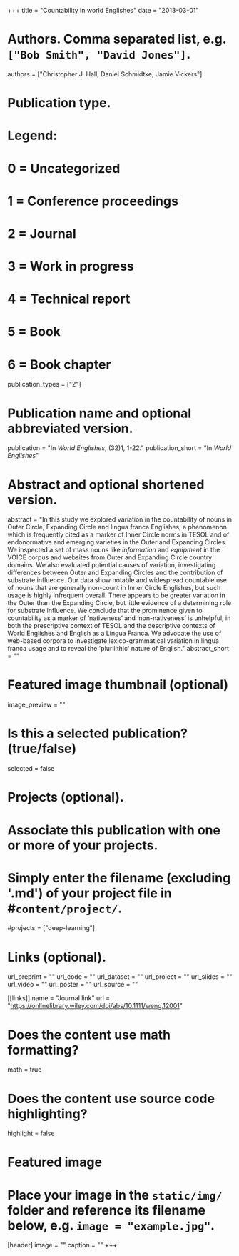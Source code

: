 +++
title = "Countability in world Englishes"
date = "2013-03-01"

# Authors. Comma separated list, e.g. `["Bob Smith", "David Jones"]`.
authors = ["Christopher J. Hall, Daniel Schmidtke, Jamie Vickers"]

# Publication type.
# Legend:
# 0 = Uncategorized
# 1 = Conference proceedings
# 2 = Journal
# 3 = Work in progress
# 4 = Technical report
# 5 = Book
# 6 = Book chapter
publication_types = ["2"]

# Publication name and optional abbreviated version.
publication = "In *World Englishes*, (32)1, 1-22."
publication_short = "In *World Englishes*"

# Abstract and optional shortened version.
abstract = "In this study we explored variation in the countability of nouns in Outer Circle, Expanding Circle and lingua franca Englishes, a phenomenon which is frequently cited as a marker of Inner Circle norms in TESOL and of endonormative and emerging varieties in the Outer and Expanding Circles. We inspected a set of mass nouns like *information* and *equipment* in the VOICE corpus and websites from Outer and Expanding Circle country domains. We also evaluated potential causes of variation, investigating differences between Outer and Expanding Circles and the contribution of substrate influence. Our data show notable and widespread countable use of nouns that are generally non-count in Inner Circle Englishes, but such usage is highly infrequent overall. There appears to be greater variation in the Outer than the Expanding Circle, but little evidence of a determining role for substrate influence. We conclude that the prominence given to countability as a marker of ‘nativeness’ and ‘non-nativeness’ is unhelpful, in both the prescriptive context of TESOL and the descriptive contexts of World Englishes and English as a Lingua Franca. We advocate the use of web-based corpora to investigate lexico-grammatical variation in lingua franca usage and to reveal the 'plurilithic' nature of English."
abstract_short = ""

# Featured image thumbnail (optional)
image_preview = ""

# Is this a selected publication? (true/false)
selected = false

# Projects (optional).
#   Associate this publication with one or more of your projects.
#   Simply enter the filename (excluding '.md') of your project file in #`content/project/`.
#projects = ["deep-learning"]

# Links (optional). 
url_preprint = ""
url_code = ""
url_dataset = ""
url_project = ""
url_slides = ""
url_video = ""
url_poster = ""
url_source = ""

[[links]]
name = "Journal link"
url = "https://onlinelibrary.wiley.com/doi/abs/10.1111/weng.12001"

# Does the content use math formatting?
math = true

# Does the content use source code highlighting?
highlight = false

# Featured image
# Place your image in the `static/img/` folder and reference its filename below, e.g. `image = "example.jpg"`.
[header]
image = ""
caption = ""
+++
